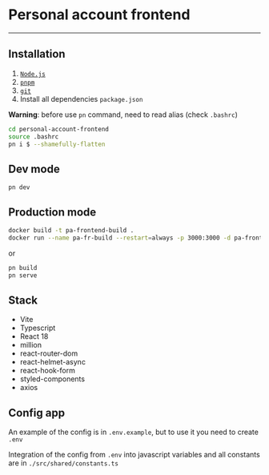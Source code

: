 # Personal account frontend

---

## Installation

1. [`Node.js`](https://nodejs.org/)
2. [`pnpm`](https://pnpm.io/installation)
3. [`git`](https://git-scm.com/)
4. Install all dependencies `package.json`

**Warning**: before use `pn` command, need to read alias (check `.bashrc`)

```sh
cd personal-account-frontend
source .bashrc
pn i $ --shamefully-flatten
```

## Dev mode

`pn dev`

## Production mode

```sh
docker build -t pa-frontend-build .
docker run --name pa-fr-build --restart=always -p 3000:3000 -d pa-frontend-build
```

or

```sh
pn build
pn serve
```

## Stack

- Vite
- Typescript
- React 18
- million
- react-router-dom
- react-helmet-async
- react-hook-form
- styled-components
- axios

## Config app

An example of the config is in `.env.example`, but to use it you need to create `.env`

Integration of the config from `.env` into javascript variables and all constants are in
`./src/shared/constants.ts`
